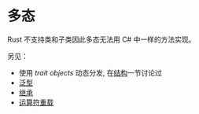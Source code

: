 # 多态

Rust 不支持类和子类因此多态无法用 C# 中一样的方法实现。

另见：

- 使用 _trait objects_ 动态分发, 在[结构][structures-section]一节讨论过
- [泛型][generics-section]
- [继承][inheritance-section]
- [运算符重载][operator-overloading-section]

[structures-section]: ./custom-types/structs.md
[generics-section]: ./generics.md
[inheritance-section]: ./inheritance.md
[operator-overloading-section]: ./operator-overloading.md
